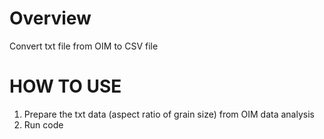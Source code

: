 # Overview
Convert txt file from OIM to CSV file 

# HOW TO USE
1. Prepare the txt data (aspect ratio of grain size) from OIM data analysis
2. Run code

